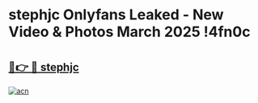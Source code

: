 # stephjc Onlyfans Leaked - New Video & Photos March 2025 !4fn0c

# <h2><a href="https://tkq8hr.iuczelnia.edu.pl?title=stephjc&ref=4fn0c">🔗👉 🔴 stephjc</a></h2>

[![acn](https://github.com/user-attachments/assets/0f9c940e-d8b0-45ae-aac7-cd30a18b3e1c)](https://tkq8hr.iuczelnia.edu.pl?title=stephjc&ref=4fn0c)

